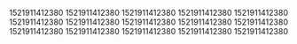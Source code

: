 1521911412380
1521911412380
1521911412380
1521911412380
1521911412380
1521911412380
1521911412380
1521911412380
1521911412380
1521911412380
1521911412380
1521911412380
1521911412380
1521911412380
1521911412380